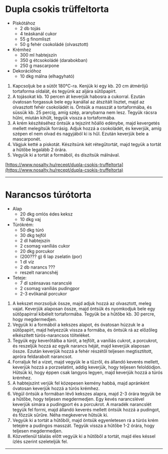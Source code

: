 # Dupla csokis trüffeltorta

-   Piskótához
    -   2 db tojás
    -   4 teáskanál cukor
    -   55 g finomliszt
    -   50 g fehér csokoládé (olvasztott)
-   Krémhez
    -   300 ml habtejszín
    -   350 g étcsokoládé (darabokban)
    -   250 g mascarpone
-   Dekorációhoz
    -   10 dkg málna (elhagyható)

1.  Kapcsoljuk be a sütőt 180°C-ra. Kenjük ki egy kb. 20 cm átmérőjű tortaforma oldalát, és tegyünk az aljára sütőpapírt.
2.  A tojásokat kb. 10 percen át keverjük habosra a cukorral. Ezután óvatosan forgassuk bele egy kanállal az átszitált lisztet, majd az olvasztott fehér csokoládét is. Öntsük a masszát a tortaformába, és süssük kb. 25 percig, amíg szép, aranybarna nem lesz. Tegyük rácsra hűlni, miután kihűlt, tegyük vissza a tortaformába.
3.  A krém készítéséhez öntsük a tejszínt hőálló edénybe, majd kevergetés mellett melegítsük forrásig. Adjuk hozzá a csokoládét, és keverjük, amíg szépen el nem olvad és nagyjából ki is hűl. Ezután keverjük bele a mascarponét.
4.  Vágjuk ketté a piskotát. Készítsünk két rétegűtortát, majd tegyük a tortát a hűtőbe legalább 2 órára.
5.  Vegyük ki a tortát a formából, és díszítsük málnával.

[https://www.nosalty.hu/recept/dupla-csokis-truffeltorta](https://www.nosalty.hu/recept/dupla-csokis-truffeltorta)

------------------------------------------------------------------------------------------------------------------------

# Narancsos túrótorta

-   Alap
    -   20 dkg omlós édes keksz
    -   10 dkg vaj
-   Túrókrém:
    -   50 dkg túró
    -   30 dkg tejföl
    -   2 dl habtejszín
    -   2 csomag vaníliás cukor
    -   20 dkg porcukor
    -   (200??? g) 6 lap zselatin (por)
    -   1 dl víz
    -   2 db narancs ???
    -   reszelt narancshéj
-   Teteje:
    -   7 dl szénsavas narancslé
    -   2 csomag vaníliás pudingpor
    -   2-3 evőkanál porcukor

1.  A kekszet morzsoljuk össze, majd adjuk hozzá az olvasztott, meleg vajat. Keverjük alaposan össze, majd öntsük és nyomkodjuk bele egy sütőpapírral kibélelt tortaformába. Tegyük be a hűtőbe kb. 30 percre, hogy megdermedjen.
2.  Vegyük ki a formából a kekszes alapot, és óvatosan húzzuk le a sütőpapírt, majd helyezzük vissza a formába, és öntsük rá az előzőleg elkészített túrós-narancsos tölteléket.
3.  Tegyük egy keverőtálba a túrót, a tejfölt, a vaníliás cukrot, a porcukrot, és reszeljük hozzá az egyik narancs héját, majd keverjük alaposan össze. Ezután keverjük hozzá a fehér részétől teljesen megtisztított, apróra feldarabolt narancsot.
4.  Forraljuk fel a vizet, majd vegyük le a tűzről, és állandó keverés mellett, keverjük hozzá a porzselatint, addig keverjük, hogy teljesen feloldódjon. Hűtsük ki, hogy éppen csak langyos legyen, majd keverjük hozzá a túrós krémhez.
5.  A habtejszínt verjük fel közepesen kemény habbá, majd apránként óvatosan keverjük hozzá a túrós krémhez.
6.  Végül öntsük a formában lévő kekszes alapra, majd 2-3 órára tegyük be a hűtőbe, hogy teljesen megdermedjen. Egy kevés narancslével keverjük simára a pudingport és a porcukrot. A maradék narancslét tegyük fel forrni, majd állandó keverés mellett öntsük hozzá a pudingot, és főzzük sűrűre. Néha megkeverve hűtsük ki.
7.  Vegyük ki a tortát a hűtőből, majd öntsük egyenletesen rá a túrós krém tetejére a pudingos masszát. Tegyük vissza a hűtőbe 1-2 órára, hogy teljesen megdermedjen.
8.  Közvetlenül tálalás előtt vegyük ki a hűtőből a tortát, majd éles késsel ízlés szerint szeleteljük fel.

------------------------------------------------------------------------------------------------------------------------

